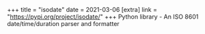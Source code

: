 +++
title = "isodate"
date = 2021-03-06
[extra]
link = "https://pypi.org/project/isodate/"
+++
Python library - An ISO 8601 date/time/duration parser and formatter

